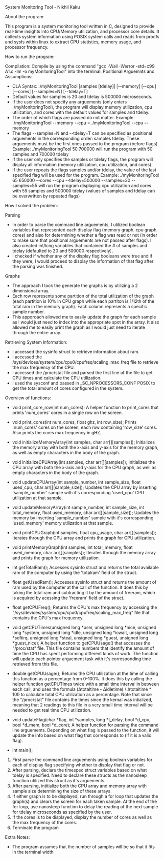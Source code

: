 System Monitoring Tool - Nikhil Kaku

About the program:

This program is a system monitoring tool written in C, designed to provide real-time insights into CPU/Memory utilization, and processor core details. It collects system information using POSIX system calls and reads from procfs and sysfs within linux to extract CPU statistics, memory usage, and processor frequency.

How to run the program:

Compilation: Compile by using the command "gcc -Wall -Werror -std=c99 A1.c -lm -o myMonitoringTool" into the terminal.
Positional Arguemnts and Assumptions:
- CLA Syntax: ./myMonitoringTool [samples [tdelay]] [--memory] [--cpu] [--cores] [--samples=N] [--tdelay=T]
- Default values for samples is 20 and tdelay is 500000 microseconds.
- If the user does not specify any arguements (only enters ./myMonitoringTool), the program will display memory utilization, cpu utilization, and cores with the default values for samples and tdelay.
- The order of which flags are passed do not matter.
Example: ./myMonitoringTool --memory --cpu = ./myMonitoringTool --cpu --memory
- The flags --samples=N and --tdelay=T can be specified as positional arguements in the corresponding order: samples tdelay. These arguements must be the first ones passed to the program (before flags).
Example: ./myMonitoringTool 50 700000 will run the program with 50 samples and 700000 tdelay
- If the user only specifies the samples or tdelay flags, the program will display all information (memory utilization, cpu utilization, and cores).
- If the user repeats the flags samples and/or tdelay, the value of the last specified flag will be used for the program.
Example: ./myMonitoringTool 65 650000 --cores --cpu --tdelay=500000 --samples=30 --samples=55 will run the program displaying cpu utilization and cores with 55 samples and 500000 tdelay (values of samples and tdelay can be overwritten by repeated flags)


How I solved the problem:

Parsing
- In order to parse the command line arguements, I utilized boolean variables that represented each display flag (memory graph, cpu graph, cores) and also for determining whether a flag was read or not (in order to make sure that positional arguements are not passed after flags). I also created int/long variables that contained the # of samples and tdelay (defaulted to 20 and 500000 respectively).
- I checked if whether any of the display flag booleans were true and if they were, I would proceed to display the information of that flag after the parsing was finished.

Graphs
- The approach I took the generate the graphs is by utilizing a 2 dimensional array.
- Each row represents some partition of the total utilization of the graph (each partition is 10% in CPU graph while each partiton is 1/12th of the total ram in the memory graph). Each column represents a specific sample number.
- This apporoach allowed me to easily update the graph for each sample as I would just need to index into the appropriate spot in the array. It also allowed me to easily print the graph as I would just need to iterate through the entire array.

Retrieving System Information:

- I accessed the sysinfo struct to retrieve information about ram.
- I accessed the /sys/devices/system/cpu/cpu0/cpufreq/scaling_max_freq file to retrieve the max frequency of the CPU.
- I accessed the /proc/stat file and parsed the first line of the file to get CPU times and calculate the CPU utilization.
- I used the sysconf and passed in _SC_NPROCESSORS_CONF POSIX to get the total amount of cores configured in the system.

Overview of functions:

- void print_core_row(int num_cores);
A helper function to print_cores that prints 'num_cores' cores in a single row on the screen.

- void print_cores(int num_cores, float ghz, int row_size);
Prints 'num_cores' cores on the screen, each row containing 'row_size' cores. Also prints the cores max frequency in gHZ.

- void initializeMemoryArray(int samples, char arr[][samples]);
Initializes the memory array with both the x-axis and y-axis for the memory graph, as well as empty characters in the body of the graph.

- void initializeCPUArray(int samples, char arr[][samples]);
Initializes the CPU array with both the x-axis and y-axis for the CPU graph, as well as empty characters in the body of the graph.

- void updateCPUArray(int sample_number, int sample_size, float used_cpu, char arr[][sample_size]);
Updates the CPU array by inserting 'sample_number' sample with it's corresponding 'used_cpu' CPU utilization at that sample.

- void updateMemoryArray(int sample_number, int sample_size, int total_memory, float used_memory, char arr[][sample_size]);
Updates the memory by inserting 'sample_number' sample with it's corresponding 'used_memory' memory utilization at that sample.

- void printCPUGraph(int samples, float cpu_usage, char arr[][samples]);
Iterates through the CPU array and prints the graph for CPU utilization.

- void printMemoryGraph(int samples, int total_memory, float used_memory, char arr[][samples]);
Iterates through the memory array and prints the graph for memory utilization.

- int getTotalRam();
Accesses sysinfo struct and returns the total available ram of the computer by using the 'totalram' field of the struct.

- float getUsedRam();
Accesses sysinfo struct and returns the amount of ram used by the computer at the call of the function.
It does this by taking the total ram and subtracting it by the amount of freeram, which is acquired by acessing the 'freeram' field of the struct.

- float getCPUFreq();
Returns the CPU's max frequency by accessing the "/sys/devices/system/cpu/cpu0/cpufreq/scaling_max_freq" file that contains the CPU's max frequency.

- void getCPUTimes(unsigned long *user, unsigned long *nice, unsigned long *system, unsigned long *idle, unsigned long *iowait,
                unsigned long *softirq, unsigned long *steal, unsigned long *guest, unsigned long *guest_nice);
A helper function to getCPUUsage() that accesses the "/proc/stat" file. This file contains numbers that identify the amount of time the CPU has spent performing different kinds of work. The function will update each pointer arguement task with it's corresponding time retrieved from this file. 

- double getCPUUsage();
Returns the CPU utilization  at the time of calling this function as a percentage from 0-100%. It does this by calling the helper function getCPUTimes twice with a small time interval in between each call, and uses the formula (Δtotaltime - Δidletime) / Δtotaltime * 100 to calculate total CPU utilization as a percentage. Note that since the "/proc/stat" file contains the times since the kernal was intialized, meaning that 2 readings to this file in a very small time interval will be needed to get real time CPU utilization.

- void updateFlag(char *flag, int *samples, long *t_delay, bool *d_cpu, bool *d_mem, bool *d_core);
A helper function for parsing the command line arguements. Depending on what flag is passed to the function, it will update the info based on what flag that corresponds to (if it is a valid flag).

- int main();
1. First parse the command line arguements using boolean variables for each of display flag specifying whether to display that flag or not.
2. After parsing, declare the timespec struct variables based on what tdelay is specified. Need to declare these structs as the nanosleep function utilized this struct as it's arguements.
3. After parsing, intitialize both the CPU array and memory array with sample size determining the size of these arrays.
4. If either graph is to be displayed, run through a for loop that updates the graph(s) and clears the screen for each taken sample. At the end of the for loop, use nanosleep function to delay the reading of the next sample for tdelay microseconds as specified by the user.
5. If the cores is to be displayed, display the number of cores as well as the max frequency of the cores. 
6. Terminate the program

Extra Notes:

- The program assumes that the number of samples will be so that it fits in the terminal width


